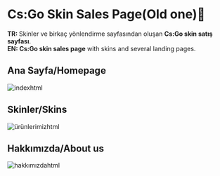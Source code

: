 # Cs:Go Skin Sales Page(Old one)🙌
<b>TR: </b>Skinler ve birkaç yönlendirme sayfasından oluşan <b>Cs:Go skin satış sayfası</b>.<br>
<b>EN: </b><b>Cs:Go skin sales page</b> with skins and several landing pages.<br>

## Ana Sayfa/Homepage
![indexhtml](https://user-images.githubusercontent.com/109991448/200276400-30a0f69b-58df-47fd-a6e3-8c73ca0d8ff5.jpg)

## Skinler/Skins
![ürünlerimizhtml](https://user-images.githubusercontent.com/109991448/200276478-0f4734fd-791b-40d6-aa44-afbc32b2e71c.jpg)

## Hakkımızda/About us
![hakkımızdahtml](https://user-images.githubusercontent.com/109991448/200276541-736b8793-5962-475e-9440-5d6e111ddca8.jpg)

